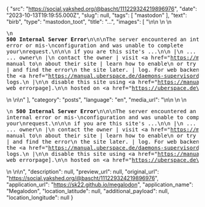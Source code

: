 {
  "src": "https://social.yakshed.org/@bascht/111229324219896976",
  "date": "2023-10-13T19:19:55.000Z",
  "slug": null,
  "tags": [
    "mastodon"
  ],
  "text": "birb",
  "type": "mastodon_toot",
  "title": "…",
  "images": [
    "<!DOCTYPE html>\n<html>\n  <body>\n    <style>\n      a {\n        text-decoration: none;\n      }\n      a::before {\n        content: \"[\";\n      }\n      a::after {\n        content: \"]\";\n      }\n      pre {\n        width: 25.5rem;\n        margin-top: 2rem;\n      }\n      body {\n        display: flex;\n        justify-content: center;\n      }\n    </style>\n    <pre>\n           <b>500 Internal Server Error</b>\n\n\nThe server encountered an internal error or mis-\nconfiguration and was unable to complete your\nrequest.\n\n\n           if you are this site's ...\n\n                        |\n     ... visitor        |     ... owner\n                        |\n  contact the owner     |    visit <a href=\"https://manual.uberspace.de/web-logs\">the manual</a> to\n  about their site      |    learn how to enable\n  or try to reach       |    and find the error\n  the site later.       |    log. For web backends\n                        |    check the <a href=\"https://manual.uberspace.de/daemons-supervisord#logging\">service logs</a>.\n                        |\n\n  disable this site using <a href=\"https://manual.uberspace.de/web-errorpage\">[uberspace web errorpage]</a>.\n\n             hosted on <a href=\"https://uberspace.de\">asteroids</a>\n        </pre>\n  </body>\n</html>\n"
  ],
  "category": "posts",
  "language": "en",
  "media_url": "<!DOCTYPE html>\n<html>\n  <body>\n    <style>\n      a {\n        text-decoration: none;\n      }\n      a::before {\n        content: \"[\";\n      }\n      a::after {\n        content: \"]\";\n      }\n      pre {\n        width: 25.5rem;\n        margin-top: 2rem;\n      }\n      body {\n        display: flex;\n        justify-content: center;\n      }\n    </style>\n    <pre>\n           <b>500 Internal Server Error</b>\n\n\nThe server encountered an internal error or mis-\nconfiguration and was unable to complete your\nrequest.\n\n\n           if you are this site's ...\n\n                        |\n     ... visitor        |     ... owner\n                        |\n  contact the owner     |    visit <a href=\"https://manual.uberspace.de/web-logs\">the manual</a> to\n  about their site      |    learn how to enable\n  or try to reach       |    and find the error\n  the site later.       |    log. For web backends\n                        |    check the <a href=\"https://manual.uberspace.de/daemons-supervisord#logging\">service logs</a>.\n                        |\n\n  disable this site using <a href=\"https://manual.uberspace.de/web-errorpage\">[uberspace web errorpage]</a>.\n\n             hosted on <a href=\"https://uberspace.de\">asteroids</a>\n        </pre>\n  </body>\n</html>\n",
  "description": null,
  "preview_url": null,
  "original_url": "https://social.yakshed.org/@bascht/111229324219896976",
  "application_url": "https://sk22.github.io/megalodon",
  "application_name": "Megalodon",
  "location_latitude": null,
  "additional_payload": null,
  "location_longitude": null
}